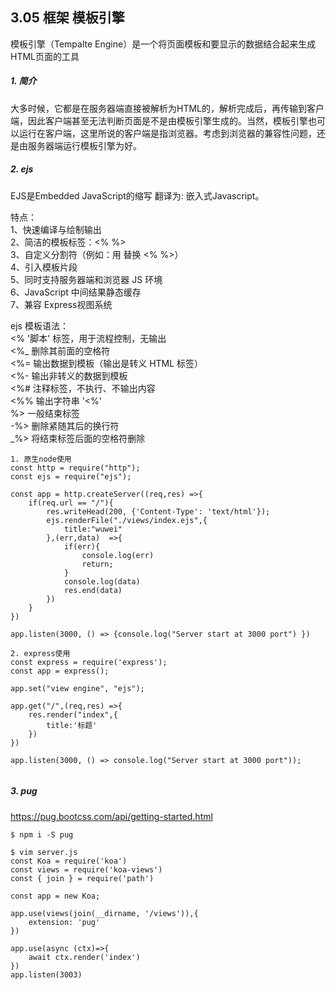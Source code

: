 ## 3.05 框架 模板引擎

模板引擎（Tempalte Engine）是一个将页面模板和要显示的数据结合起来生成HTML页面的工具


##### 1. 简介
大多时候，它都是在服务器端直接被解析为HTML的，解析完成后，再传输到客户端，因此客户端甚至无法判断页面是不是由模板引擎生成的。当然，模板引擎也可以运行在客户端，这里所说的客户端是指浏览器。考虑到浏览器的兼容性问题，还是由服务器端运行模板引擎为好。


##### 2. ejs
EJS是Embedded JavaScript的缩写 翻译为: 嵌入式Javascript。        

特点：             
1、快速编译与绘制输出             
2、简洁的模板标签：<% %>               
3、自定义分割符（例如：用 <? ?> 替换 <% %>）            
4、引入模板片段                
5、同时支持服务器端和浏览器 JS 环境             
6、JavaScript 中间结果静态缓存               
7、兼容 Express视图系统                  


ejs 模板语法：              
<% '脚本' 标签，用于流程控制，无输出             
<%_ 删除其前面的空格符                  
<%= 输出数据到模板（输出是转义 HTML 标签）               
<%- 输出非转义的数据到模板             
<%# 注释标签，不执行、不输出内容                
<%% 输出字符串 '<%'                   
%> 一般结束标签                 
-%> 删除紧随其后的换行符               
_%> 将结束标签后面的空格符删除                

```
1. 原生node使用
const http = require("http");
const ejs = require("ejs");

const app = http.createServer((req,res) =>{
    if(req.url == "/"){
        res.writeHead(200, {'Content-Type': 'text/html'});
        ejs.renderFile("./views/index.ejs",{
            title:"wuwei"
        },(err,data)  =>{
            if(err){
                console.log(err)
                return;
            }
            console.log(data)
            res.end(data)
        })
    }
})

app.listen(3000, () => {console.log("Server start at 3000 port") })

2. express使用
const express = require('express');
const app = express();

app.set("view engine", "ejs");

app.get("/",(req,res) =>{
    res.render("index",{
        title:'标题'
    })
})

app.listen(3000, () => console.log("Server start at 3000 port"));


```



##### 3. pug

<https://pug.bootcss.com/api/getting-started.html>

```
$ npm i -S pug

$ vim server.js
const Koa = require('koa')
const views = require('koa-views')
const { join } = require('path')

const app = new Koa;

app.use(views(join(__dirname, '/views')),{
    extension: 'pug'
})

app.use(async (ctx)=>{
    await ctx.render('index')
})
app.listen(3003)

```